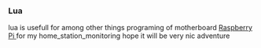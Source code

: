 ### Lua ###
lua is usefull for among other things programing of motherboard [Raspberry Pi ](https://rpishop.cz/raspberry-pi-4/2611-raspberry-pi-4-model-b-8gb-ram.html) for my home_station_monitoring
hope it will be very nic adventure
